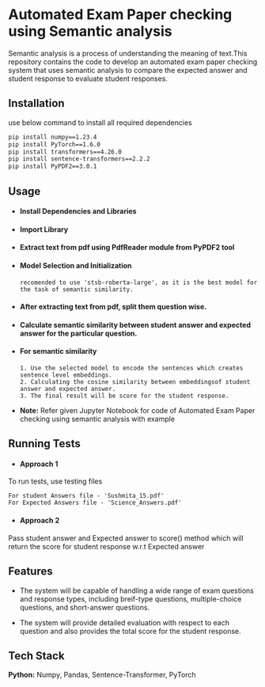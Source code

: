 
# Automated Exam Paper checking using Semantic analysis

Semantic analysis is a process of understanding the meaning of text.This repository contains the code to develop an automated exam paper checking system that uses semantic analysis to compare the expected answer and student response to evaluate student responses.




## Installation

use below command to install all required dependencies

```bash
pip install numpy==1.23.4
pip install PyTorch==1.6.0
pip install transformers==4.26.0
pip install sentence-transformers==2.2.2
pip install PyPDF2==3.0.1
```
    
## Usage

- #### Install Dependencies and Libraries
- #### Import Library
- #### Extract text from pdf using PdfReader module from PyPDF2 tool




- #### Model Selection and Initialization
      recomended to use 'stsb-roberta-large', as it is the best model for  the task of semantic similarity.

- #### After extracting text from pdf, split them question wise.
- #### Calculate semantic similarity between student answer and expected answer for the particular question.

- #### For semantic similarity
      1. Use the selected model to encode the sentences which creates sentence level embeddings.
      2. Calculating the cosine similarity between embeddingsof student answer and expected answer.
      3. The final result will be score for the student response.

- **Note:** Refer given Jupyter Notebook for code of Automated Exam Paper checking using semantic analysis with example

## Running Tests

- #### Approach 1
To run tests, use testing files 
```
For student Answers file - 'Sushmita_15.pdf'
For Expected Answers file - 'Science_Answers.pdf'

```


- #### Approach 2

Pass student answer and Expected answer to score() method which will return the score for student response w.r.t Expected answer










## Features

- The system will be capable of handling a wide range of exam questions and response types, including breif-type questions, multiple-choice questions, and short-answer questions.

- The system will provide detailed evaluation with respect to each question and also provides the total score for the student response.


## Tech Stack

**Python:** Numpy, Pandas, Sentence-Transformer, PyTorch

